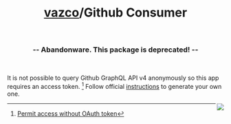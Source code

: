 <h1 align="center">
    <a href="https://github.com/vazco">vazco</a>/Github Consumer
</h1>

&nbsp;

<h3 align="center">
  -- Abandonware. This package is deprecated! --
</h3>

&nbsp;

It is not possible to query Github GraphQL API v4 anonymously so this app requires an access token. [^1]
Follow official [instructions](https://help.github.com/articles/creating-a-personal-access-token-for-the-command-line/) to generate your own one.

[^1]: [Permit access without OAuth token](https://platform.github.community/t/permit-access-without-oauth-token/2572)

<img src="https://vazco.eu/banner.png" align="right">
